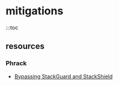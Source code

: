 # mitigations

:::toc

## resources

### Phrack

- [Bypassing StackGuard and StackShield](http://phrack.org/issues/56/5.html)